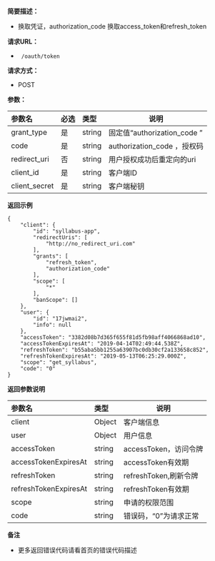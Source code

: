 **简要描述：** 

- 换取凭证，authorization_code 换取access_token和refresh_token

**请求URL：** 
- ` /oauth/token`
  
**请求方式：**
- POST 

**参数：** 

|参数名|必选|类型|说明|
|:----    |:---|:----- |-----   |
| grant_type |是  |string |固定值“authorization_code ”  |
| code |是  |string |authorization_code  ，授权码 |
|redirect_uri |否  |string | 用户授权成功后重定向的uri    |
|client_id     |是  |string | 客户端ID    |
|client_secret |是  |string | 客户端秘钥    |
 **返回示例**

``` 
{
    "client": {
        "id": "syllabus-app",
        "redirectUris": [
            "http://no_redirect_uri.com"
        ],
        "grants": [
            "refresh_token",
            "authorization_code"
        ],
        "scope": [
            "*"
        ],
        "banScope": []
    },
    "user": {
        "id": "17jwmai2",
        "info": null
    },
    "accessToken": "3382d08b7d365f655f81d5fb98aff4066868ad10",
    "accessTokenExpiresAt": "2019-04-14T02:49:44.538Z",
    "refreshToken": "b55aba5bb1255a63907bc0db30cf2a133658c852",
    "refreshTokenExpiresAt": "2019-05-13T06:25:29.000Z",
    "scope": "get_syllabus",
    "code": "0"
}
```

 **返回参数说明** 

|参数名|类型|说明|
|:-----  |:-----|-----                           |
|client |Object   | 客户端信息|
|user |Object   |用户信息 |
|accessToken |string  |accessToken，访问令牌   |
|accessTokenExpiresAt |string   |accessToken有效期  |
|refreshToken |  string |refreshToken,刷新令牌 |
|refreshTokenExpiresAt |string   |refreshToken有效期 |
|scope |string  |申请的权限范围  |
|code |string   |错误码，“0”为请求正常  |

 **备注** 

- 更多返回错误代码请看首页的错误代码描述
